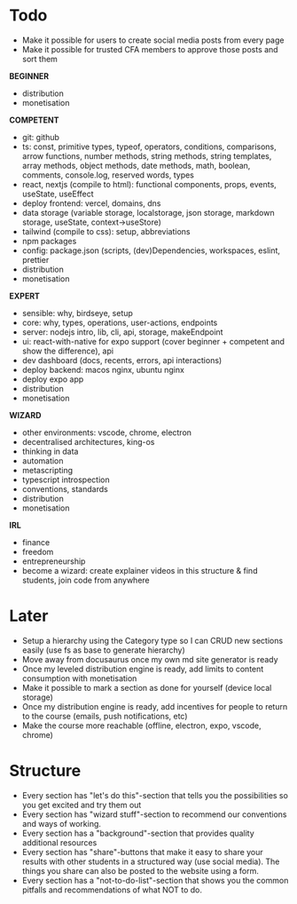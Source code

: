 # Todo

- Make it possible for users to create social media posts from every page
- Make it possible for trusted CFA members to approve those posts and sort them

**BEGINNER**

- distribution
- monetisation

**COMPETENT**

- git: github
- ts: const, primitive types, typeof, operators, conditions, comparisons, arrow functions, number methods, string methods, string templates, array methods, object methods, date methods, math, boolean, comments, console.log, reserved words, types
- react, nextjs (compile to html): functional components, props, events, useState, useEffect
- deploy frontend: vercel, domains, dns
- data storage (variable storage, localstorage, json storage, markdown storage, useState, context->useStore)
- tailwind (compile to css): setup, abbreviations
- npm packages
- config: package.json (scripts, (dev)Dependencies, workspaces, eslint, prettier
- distribution
- monetisation

**EXPERT**

- sensible: why, birdseye, setup
- core: why, types, operations, user-actions, endpoints
- server: nodejs intro, lib, cli, api, storage, makeEndpoint
- ui: react-with-native for expo support (cover beginner + competent and show the difference), api
- dev dashboard (docs, recents, errors, api interactions)
- deploy backend: macos nginx, ubuntu nginx
- deploy expo app
- distribution
- monetisation

**WIZARD**

- other environments: vscode, chrome, electron
- decentralised architectures, king-os
- thinking in data
- automation
- metascripting
- typescript introspection
- conventions, standards
- distribution
- monetisation

**IRL**

- finance
- freedom
- entrepreneurship
- become a wizard: create explainer videos in this structure & find students, join code from anywhere

# Later

- Setup a hierarchy using the Category type so I can CRUD new sections easily (use fs as base to generate hierarchy)
- Move away from docusaurus once my own md site generator is ready
- Once my leveled distribution engine is ready, add limits to content consumption with monetisation
- Make it possible to mark a section as done for yourself (device local storage)
- Once my distribution engine is ready, add incentives for people to return to the course (emails, push notifications, etc)
- Make the course more reachable (offline, electron, expo, vscode, chrome)

# Structure

- Every section has "let's do this"-section that tells you the possibilities so you get excited and try them out
- Every section has "wizard stuff"-section to recommend our conventions and ways of working.
- Every section has a "background"-section that provides quality additional resources
- Every section has "share"-buttons that make it easy to share your results with other students in a structured way (use social media). The things you share can also be posted to the website using a form.
- Every section has a "not-to-do-list"-section that shows you the common pitfalls and recommendations of what NOT to do.
